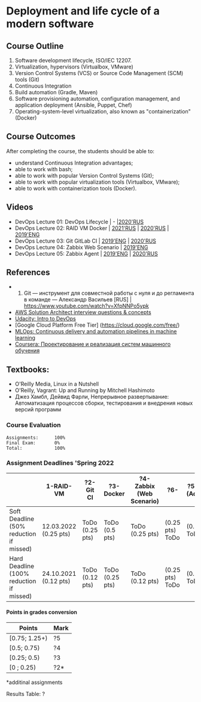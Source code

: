 ﻿# Deployment and life cycle of a modern software

## Course Outline
1. Software development lifecycle, ISO/IEC 12207.
2. Virtualization, hypervisors (Virtualbox, VMware)
3. Version Control Systems (VCS) or Source Code Management (SCM) tools (Git)
4. Continuous Integration
5. Build automation (Gradle, Maven)
6. Software provisioning automation, configuration management, and application deployment (Ansible, Puppet, Chef)
7. Operating-system-level virtualization, also known as "containerization" (Docker)


## Course Outcomes
After completing the course, the students should be able to:
- understand Continuous Integration advantages;
- able to work with bash;
- able to work with popular Version Control Systems (Git);
- able to work with popular virtualization tools (Virtualbox, VMware);
- able to work with containerization tools (Docker).

## Videos
- DevOps Lecture 01: DevOps Lifecycle | - |[2020'RUS](https://www.youtube.com/watch?v=BD2BxNY6F58) 
- DevOps Lecture 02: RAID VM Docker | [2021'RUS](https://www.youtube.com/watch?v=FRlZuZ6d14E) | [2020'RUS](https://www.youtube.com/watch?v=BC19Gl2u4wc) | [2019'ENG](https://www.youtube.com/watch?v=lOhF1R2QrkU) 
- DevOps Lecture 03: Git GitLab CI | [2019'ENG](https://www.youtube.com/watch?v=NILYhfa35vs) | [2020'RUS](https://www.youtube.com/watch?v=S85in_KPPnY)
- DevOps Lecture 04: Zabbix Web Scenario | [2019'ENG](https://www.youtube.com/watch?v=Qe9_KXIAW98)
- DevOps Lecture 05: Zabbix Agent | [2019'ENG](https://www.youtube.com/watch?v=uUteBUB85_A) | [2020'RUS](https://youtu.be/Ak9VbVCpkjk)


## References
- 01. Git — инструмент для совместной работы с нуля и до регламента в команде — Александр Васильев [RUS] | https://www.youtube.com/watch?v=XfpNNPo5ypk
- [AWS Solution Architect interview questions & concepts](https://www.teamblind.com/article/AWS-Solution-Architect-interview-questions--concepts-in7y48S7)
- [Udacity: Intro to DevOps](https://classroom.udacity.com/courses/ud611/)
- [Google Cloud Platform Free Tier] (https://cloud.google.com/free/)
- [MLOps: Continuous delivery and automation pipelines in machine learning](https://cloud.google.com/solutions/machine-learning/mlops-continuous-delivery-and-automation-pipelines-in-machine-learning)
- [Coursera: Проектирование и реализация систем машинного обучения](https://www.coursera.org/learn/machine-learning-design)

## Textbooks:

* O'Reilly Media, Linux in a Nutshell
* O'Reilly, Vagrant: Up and Running by Mitchell Hashimoto
* Джез Хамбл, Дейвид Фарли, Непрерывное развертывание: Автоматизация процессов сборки, тестирования и внедрения новых версий программ

### Course Evaluation
```
Assignments:      100%
Final Exam:       0%
Total:            100%

```

### Assignment Deadlines 'Spring 2022

|                                          |  1-RAID-VM | ?2-Git CI | ?3-Docker | ?4-Zabbix (Web Scenario)  | ?6- |  ?5-MLflow (Additional) |
| ---------------------------------------- | --- | --- | --- | --- | --- | --- |
| Soft Deadline (50% reduction if missed)  | 12.03.2022 (0.25 pts)| ToDo (0.25 pts)| ToDo (0.5 pts) | ToDo (0.25 pts) |  (0.25 pts) ToDo |  (0.25 pts) ToDo |
| Hard Deadline (100% reduction if missed) | 24.10.2021 (0.12 pts) | ToDo (0.12 pts) | ToDo (0.25 pts) | ToDo (0.12 pts) |  (0.25 pts) ToDo | (0.25 pts) ToDo |


#### Points in grades conversion
|Points | Mark |
| ------- |------|
|[0.75; 1.25+) | ?5 |
|[0.5; 0.75) | ?4 |
| [0.25; 0.5) | ?3 |
| [0 ; 0.25) | ?2* |

*additinal assignments


Results Table:
?
